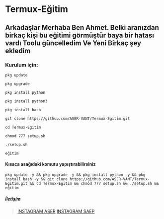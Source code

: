 # Termux-Eğitim

## Arkadaşlar Merhaba Ben Ahmet. Belki aranızdan birkaç kişi bu eğitimi görmüştür baya bir hatası vardı Toolu güncelledim Ve Yeni Birkaç şey ekledim

### Kurulum için:

``pkg update``

``pkg upgrade``

``pkg install python``

``pkg install python3``

``pkg install bash``

``git clone https://github.com/ASER-VANT/Termux-Egitim.git``

``cd Termux-Egitim``

``chmod 777 setup.sh``

``./setup.sh``

``eğitim``

#### Kısaca asağıdaki komutu yapıştırabilirsiniz


``pkg update -y && pkg upgrade -y && pkg install python -y && pkg install bash -y && git clone https://github.com/ASER-VANT/Termux-Egitim.git && cd Termux-Egitim && chmod 777 setup.sh && ./setup.sh && eğitim``


##### İletişim
> [INSTAGRAM ASER](https://Instagram.com/aser_vant/)
> [INSTAGRAM SAEP](https://Instagram.com/saep_officiall_/)
